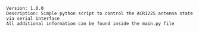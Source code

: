     Version: 1.0.0
    Description: Simple python script to control the ACR122S antenna state via serial interface
    All additional information can be found inside the main.py file